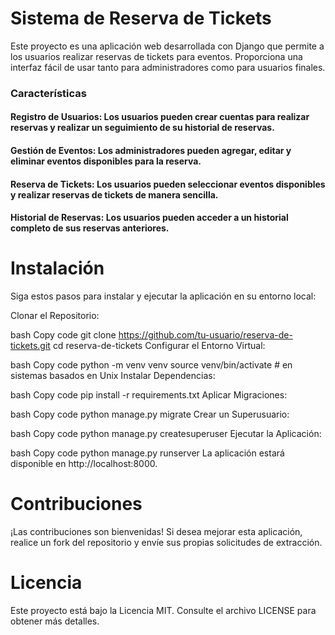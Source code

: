 # **Sistema de Reserva de Tickets**
Este proyecto es una aplicación web desarrollada con Django que permite a los usuarios realizar reservas de tickets para eventos. Proporciona una interfaz fácil de usar tanto para administradores como para usuarios finales.

### Características
#### Registro de Usuarios: Los usuarios pueden crear cuentas para realizar reservas y realizar un seguimiento de su historial de reservas.

#### Gestión de Eventos: Los administradores pueden agregar, editar y eliminar eventos disponibles para la reserva.

#### Reserva de Tickets: Los usuarios pueden seleccionar eventos disponibles y realizar reservas de tickets de manera sencilla.

#### Historial de Reservas: Los usuarios pueden acceder a un historial completo de sus reservas anteriores.

# Instalación
Siga estos pasos para instalar y ejecutar la aplicación en su entorno local:

Clonar el Repositorio:

bash
Copy code
git clone https://github.com/tu-usuario/reserva-de-tickets.git
cd reserva-de-tickets
Configurar el Entorno Virtual:

bash
Copy code
python -m venv venv
source venv/bin/activate  # en sistemas basados en Unix
Instalar Dependencias:

bash
Copy code
pip install -r requirements.txt
Aplicar Migraciones:

bash
Copy code
python manage.py migrate
Crear un Superusuario:

bash
Copy code
python manage.py createsuperuser
Ejecutar la Aplicación:

bash
Copy code
python manage.py runserver
La aplicación estará disponible en http://localhost:8000.

# Contribuciones
¡Las contribuciones son bienvenidas! Si desea mejorar esta aplicación, realice un fork del repositorio y envíe sus propias solicitudes de extracción.

# Licencia
Este proyecto está bajo la Licencia MIT. Consulte el archivo LICENSE para obtener más detalles.
